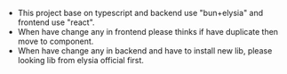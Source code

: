 - This project base on typescript and backend use "bun+elysia" and frontend use "react".
- When have change any in frontend please thinks if have duplicate then move to component.  
- When have change any in backend and have to install new lib, please looking lib from elysia official first.
